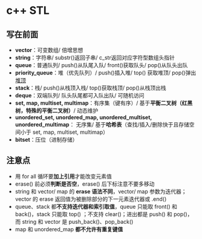 # c++ STL





## 写在前面



-   **vector**：可变数组/ 倍增思想
-   **string**：字符串/ substr()返回子串/ c_str返回对应字符型数组头指针
-   **queue**：普通队列/ push()从队尾入队/ front()获取队头/ pop()从队头出队
-   **priority_queue**：堆（优先队列）/ push()插入堆/ top() 获取堆顶/ pop()弹出<u>堆顶</u>
-   **stack**：栈/ push()从栈顶入栈/ top()获取栈顶/ pop()从栈顶出栈
-   **deque**：双端队列/ 队头队尾都可入队出队/ 可随机访问
-   **set, map, multiset, multimap**：有序集（键有序）/ 基于**平衡二叉树（红黑树，特殊的平衡二叉树）**/ 动态维护
-   **unordered_set, unordered_map, unordered_multiset, unordered_multimap**： 无序集/ 基于**哈希表**（查找/插入/删除快于且存储空间小于 set, map, multiset, multimap）
-   **bitset**：压位（进制存储）



## 注意点

-   用 for all 循环要**加上引用**才能改变元素值
-   erase() 前必须**判断是否空**，erase() 后下标注意不要多移动
-   string 和 vector/ map 的 **erase 语法不同**，vector/ map 参数为迭代器；vector 的 erase 返回值为被删除部分的下一元素迭代器或 .end()
-   queue、stack 都**不支持迭代器和索引取值**，queue 只能取 front() 和 back()，stack 只能取 top() ；不支持 clear()；进出都是 push() 和 pop()，而 string 和 vector 是 push_back()、pop_back()
-   map 和 unordered_map **都不允许有重复键值**
